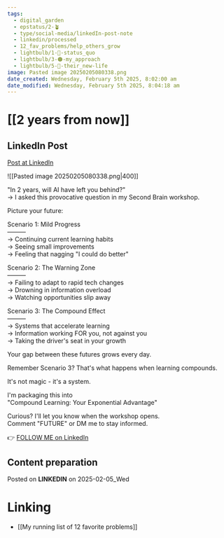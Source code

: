 ```yaml
---
tags:
  - digital_garden
  - epstatus/2-🪴
  - type/social-media/linkedIn-post-note
  - linkedin/processed
  - 12_fav_problems/help_others_grow
  - lightbulb/1-🔴-status_quo
  - lightbulb/3-🟠-my_approach
  - lightbulb/5-🔵-their_new-life
image: Pasted image 20250205080338.png
date_created: Wednesday, February 5th 2025, 8:02:00 am
date_modified: Wednesday, February 5th 2025, 8:04:18 am
---
```

# [[2 years from now]]
## LinkedIn Post
[Post at LinkedIn](https://www.linkedin.com/posts/sebastiankamilli_in-2-years-will-ai-have-left-you-behind-activity-7292799363938963458---CE?utm_source=share&utm_medium=member_desktop&rcm=ACoAAA1M1pkBgWCYPhT45EpfLiHzViQqRWNCIv4)

![[Pasted image 20250205080338.png|400]]

"In 2 years, will AI have left you behind?"  
→ I asked this provocative question in my Second Brain workshop.  
  
Picture your future:  
  
Scenario 1: Mild Progress  
———  
→ Continuing current learning habits  
→ Seeing small improvements  
→ Feeling that nagging "I could do better"  
  
Scenario 2: The Warning Zone  
———  
→ Failing to adapt to rapid tech changes  
→ Drowning in information overload  
→ Watching opportunities slip away  
  
Scenario 3: The Compound Effect  
———  
→ Systems that accelerate learning  
→ Information working FOR you, not against you  
→ Taking the driver's seat in your growth  
  
Your gap between these futures grows every day.  
  
Remember Scenario 3? That's what happens when learning compounds.  
  
It's not magic - it's a system.  
  
I'm packaging this into  
"Compound Learning: Your Exponential Advantage"  
  
Curious? I'll let you know when the workshop opens.  
Comment "FUTURE" or DM me to stay informed.

👉 [FOLLOW ME on LinkedIn](https://www.linkedin.com/comm/mynetwork/discovery-see-all?usecase=PEOPLE_FOLLOWS&followMember=sebastiankamilli)

## Content preparation

Posted on **LINKEDIN** on 2025-02-05_Wed
# Linking
+ [[My running list of 12 favorite problems]]